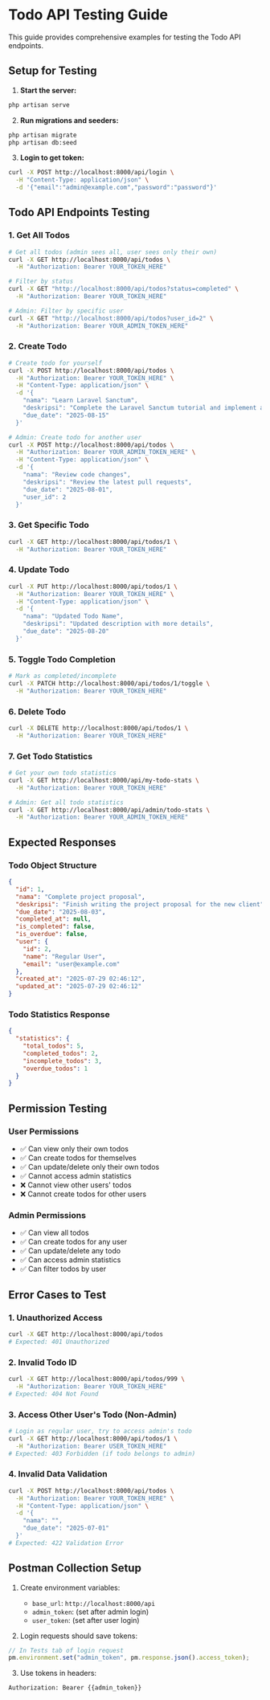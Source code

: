 # Todo API Testing Guide

This guide provides comprehensive examples for testing the Todo API endpoints.

## Setup for Testing

1. **Start the server:**
```bash
php artisan serve
```

2. **Run migrations and seeders:**
```bash
php artisan migrate
php artisan db:seed
```

3. **Login to get token:**
```bash
curl -X POST http://localhost:8000/api/login \
  -H "Content-Type: application/json" \
  -d '{"email":"admin@example.com","password":"password"}'
```

## Todo API Endpoints Testing

### 1. Get All Todos
```bash
# Get all todos (admin sees all, user sees only their own)
curl -X GET http://localhost:8000/api/todos \
  -H "Authorization: Bearer YOUR_TOKEN_HERE"

# Filter by status
curl -X GET "http://localhost:8000/api/todos?status=completed" \
  -H "Authorization: Bearer YOUR_TOKEN_HERE"

# Admin: Filter by specific user
curl -X GET "http://localhost:8000/api/todos?user_id=2" \
  -H "Authorization: Bearer YOUR_ADMIN_TOKEN_HERE"
```

### 2. Create Todo
```bash
# Create todo for yourself
curl -X POST http://localhost:8000/api/todos \
  -H "Authorization: Bearer YOUR_TOKEN_HERE" \
  -H "Content-Type: application/json" \
  -d '{
    "nama": "Learn Laravel Sanctum",
    "deskripsi": "Complete the Laravel Sanctum tutorial and implement authentication",
    "due_date": "2025-08-15"
  }'

# Admin: Create todo for another user
curl -X POST http://localhost:8000/api/todos \
  -H "Authorization: Bearer YOUR_ADMIN_TOKEN_HERE" \
  -H "Content-Type: application/json" \
  -d '{
    "nama": "Review code changes",
    "deskripsi": "Review the latest pull requests",
    "due_date": "2025-08-01",
    "user_id": 2
  }'
```

### 3. Get Specific Todo
```bash
curl -X GET http://localhost:8000/api/todos/1 \
  -H "Authorization: Bearer YOUR_TOKEN_HERE"
```

### 4. Update Todo
```bash
curl -X PUT http://localhost:8000/api/todos/1 \
  -H "Authorization: Bearer YOUR_TOKEN_HERE" \
  -H "Content-Type: application/json" \
  -d '{
    "nama": "Updated Todo Name",
    "deskripsi": "Updated description with more details",
    "due_date": "2025-08-20"
  }'
```

### 5. Toggle Todo Completion
```bash
# Mark as completed/incomplete
curl -X PATCH http://localhost:8000/api/todos/1/toggle \
  -H "Authorization: Bearer YOUR_TOKEN_HERE"
```

### 6. Delete Todo
```bash
curl -X DELETE http://localhost:8000/api/todos/1 \
  -H "Authorization: Bearer YOUR_TOKEN_HERE"
```

### 7. Get Todo Statistics
```bash
# Get your own todo statistics
curl -X GET http://localhost:8000/api/my-todo-stats \
  -H "Authorization: Bearer YOUR_TOKEN_HERE"

# Admin: Get all todo statistics
curl -X GET http://localhost:8000/api/admin/todo-stats \
  -H "Authorization: Bearer YOUR_ADMIN_TOKEN_HERE"
```

## Expected Responses

### Todo Object Structure
```json
{
  "id": 1,
  "nama": "Complete project proposal",
  "deskripsi": "Finish writing the project proposal for the new client",
  "due_date": "2025-08-03",
  "completed_at": null,
  "is_completed": false,
  "is_overdue": false,
  "user": {
    "id": 2,
    "name": "Regular User",
    "email": "user@example.com"
  },
  "created_at": "2025-07-29 02:46:12",
  "updated_at": "2025-07-29 02:46:12"
}
```

### Todo Statistics Response
```json
{
  "statistics": {
    "total_todos": 5,
    "completed_todos": 2,
    "incomplete_todos": 3,
    "overdue_todos": 1
  }
}
```

## Permission Testing

### User Permissions
- ✅ Can view only their own todos
- ✅ Can create todos for themselves
- ✅ Can update/delete only their own todos
- ✅ Cannot access admin statistics
- ❌ Cannot view other users' todos
- ❌ Cannot create todos for other users

### Admin Permissions
- ✅ Can view all todos
- ✅ Can create todos for any user
- ✅ Can update/delete any todo
- ✅ Can access admin statistics
- ✅ Can filter todos by user

## Error Cases to Test

### 1. Unauthorized Access
```bash
curl -X GET http://localhost:8000/api/todos
# Expected: 401 Unauthorized
```

### 2. Invalid Todo ID
```bash
curl -X GET http://localhost:8000/api/todos/999 \
  -H "Authorization: Bearer YOUR_TOKEN_HERE"
# Expected: 404 Not Found
```

### 3. Access Other User's Todo (Non-Admin)
```bash
# Login as regular user, try to access admin's todo
curl -X GET http://localhost:8000/api/todos/1 \
  -H "Authorization: Bearer USER_TOKEN_HERE"
# Expected: 403 Forbidden (if todo belongs to admin)
```

### 4. Invalid Data Validation
```bash
curl -X POST http://localhost:8000/api/todos \
  -H "Authorization: Bearer YOUR_TOKEN_HERE" \
  -H "Content-Type: application/json" \
  -d '{
    "nama": "",
    "due_date": "2025-07-01"
  }'
# Expected: 422 Validation Error
```

## Postman Collection Setup

1. Create environment variables:
   - `base_url`: `http://localhost:8000/api`
   - `admin_token`: (set after admin login)
   - `user_token`: (set after user login)

2. Login requests should save tokens:
```javascript
// In Tests tab of login request
pm.environment.set("admin_token", pm.response.json().access_token);
```

3. Use tokens in headers:
```
Authorization: Bearer {{admin_token}}
```
